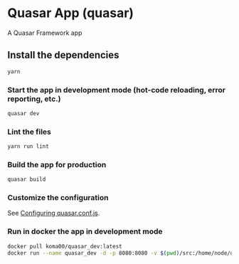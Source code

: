 # Quasar App (quasar)

A Quasar Framework app

## Install the dependencies
```bash
yarn
```

### Start the app in development mode (hot-code reloading, error reporting, etc.)
```bash
quasar dev
```

### Lint the files
```bash
yarn run lint
```

### Build the app for production
```bash
quasar build
```

### Customize the configuration
See [Configuring quasar.conf.js](https://quasar.dev/quasar-cli/quasar-conf-js).

### Run in docker the app in development mode
```bash
docker pull koma00/quasar_dev:latest
docker run --name quasar_dev -d -p 8080:8080 -v $(pwd)/src:/home/node/quasar/src -v $(pwd)/public:/home/node/quasar/public koma00/quasar_dev:latest
```